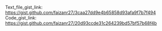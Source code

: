 Text_file_gist_link: https://gist.github.com/faizanr27/3caa27dd9e4b65858d93afa9f7b7f494
Code_gist_link: https://gist.github.com/faizanr27/20d93ccde31c264239bd57bf57b68f4b
